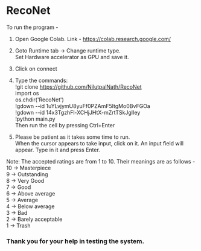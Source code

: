 # RecoNet

To run the program - 

1. Open Google Colab. Link - https://colab.research.google.com/

2. Goto Runtime tab -> Change runtime type.
   <br>Set Hardware accelerator as GPU and save it.

3. Click on connect

4. Type the commands:
  <br>!git clone https://github.com/NilutpalNath/RecoNet
  <br>import os
  <br>os.chdir('RecoNet')
  <br>!gdown --id 1uYLvjymU8yuFf0PZAmF5ltgMo0BvFGOa
  <br>!gdown --id 14x3TgzhFl-XCHjJHtX-mZrtTSkJgIIey
  <br>!python main.py
  <br>Then run the cell by pressing Ctrl+Enter
  
6. Please be patient as it takes some time to run.
   <br>When the cursor appears to take input, click on it. An input field will appear. Type in it and press Enter.
  
Note: The accepted ratings are from 1 to 10. Their meanings are as follows - 
      <br>10 -> Masterpiece
      <br>9  -> Outstanding
      <br>8  -> Very Good
      <br>7  -> Good
      <br>6  -> Above average
      <br>5  -> Average
      <br>4  -> Below average
      <br>3  -> Bad
      <br>2  -> Barely acceptable
      <br>1  -> Trash
 
### Thank you for your help in testing the system.
